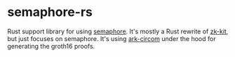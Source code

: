 # semaphore-rs

Rust support library for using [semaphore](https://github.com/semaphore-protocol/semaphore). It's mostly a Rust rewrite of [zk-kit](https://github.com/privacy-scaling-explorations/zk-kit), but just focuses on semaphore. It's using [ark-circom](https://github.com/gakonst/ark-circom) under the hood for generating the groth16 proofs.

